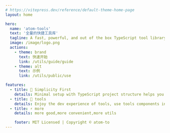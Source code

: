 ```yaml
---
# https://vitepress.dev/reference/default-theme-home-page
layout: home

hero:
  name: 'atom-tools'
  text: '全量的快捷工具库'
  tagline: A fast, powerful, and out of the box TypeScript tool library
  image: /image/logo.png
  actions:
    - theme: brand
      text: 快速开始
      link: /utils/guide/guide
    - theme: alt
      text: 示例
      link: /utils/public/use

features:
  - title: 🚀 Simplicity First
    details: Minimal setup with TypeScript project structure helps you focus on use
  - title: 🍃 tools
    details: Enjoy the dev experience of tools, use tools components in project
  - title: ⚡️ more
    details: more good,more convenient,more utils

    footer: MIT Licensed | Copyright © atom-to
---
```


